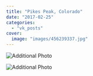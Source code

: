 ```yaml
---
title: "Pikes Peak, Colorado"
date: "2017-02-25"
categories: 
  - "vk_posts"
cover:
  image: "images/456239337.jpg"
---
```


![Additional Photo](https://vodpop.ru/wp-content/uploads/2023/07/456239338.jpg)

![Additional Photo](https://vodpop.ru/wp-content/uploads/2023/07/456239339.jpg)
